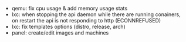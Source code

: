 * qemu: fix cpu usage & add memory usage stats
* lxc: when stopping the api daemon while there are running conainers, on restart the api is not responding to http (ECONNREFUSED)
* lxc: fix templates options (distro, release, arch)
* panel: create/edit images and machines
